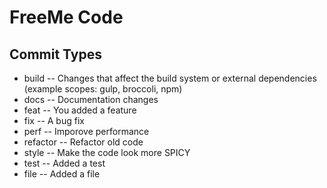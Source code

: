 # FreeMe Code

## Commit Types

- build -- Changes that affect the build system or external dependencies (example scopes: gulp, broccoli, npm)
- docs -- Documentation changes
- feat -- You added a feature
- fix -- A bug fix
- perf -- Imporove performance
- refactor -- Refactor old code
- style -- Make the code look more SPICY
- test -- Added a test
- file -- Added a file

